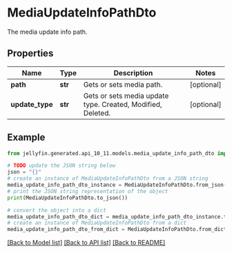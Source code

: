 # MediaUpdateInfoPathDto

The media update info path.

## Properties

Name | Type | Description | Notes
------------ | ------------- | ------------- | -------------
**path** | **str** | Gets or sets media path. | [optional] 
**update_type** | **str** | Gets or sets media update type.  Created, Modified, Deleted. | [optional] 

## Example

```python
from jellyfin.generated.api_10_11.models.media_update_info_path_dto import MediaUpdateInfoPathDto

# TODO update the JSON string below
json = "{}"
# create an instance of MediaUpdateInfoPathDto from a JSON string
media_update_info_path_dto_instance = MediaUpdateInfoPathDto.from_json(json)
# print the JSON string representation of the object
print(MediaUpdateInfoPathDto.to_json())

# convert the object into a dict
media_update_info_path_dto_dict = media_update_info_path_dto_instance.to_dict()
# create an instance of MediaUpdateInfoPathDto from a dict
media_update_info_path_dto_from_dict = MediaUpdateInfoPathDto.from_dict(media_update_info_path_dto_dict)
```
[[Back to Model list]](README.md#documentation-for-models) [[Back to API list]](README.md#documentation-for-api-endpoints) [[Back to README]](README.md)



